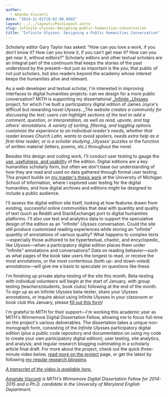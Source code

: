 ```yaml
---
author:
  - Amanda Visconti
date: "2014-12-01T18:02:00.000Z"
layout: ../../layouts/PostLayout.astro
slug: infinite-ulysses-designing-public-humanities-conversation
title: "Infinite Ulysses: Designing a Public Humanities Conversation"
---
```


Scholarly editor Gary Taylor has asked: “How can you love a work, if you don’t know it? How can you know it, if you can’t get near it? How can you get near it, without editors?” Scholarly editors and other textual scholars are an integral part of the continuum that keeps the stories of the past understood by the present—but just as important is the _you_, that public of not just scholars, but also readers beyond the academy whose interest keeps the humanities alive and relevant.

As a web developer and textual scholar, I'm interested in improving interfaces to digital humanities projects: can we design for a more public conversation? MITH is supporting my dissertational [\_Infinite \_Ulysses](http://dr.amandavisconti.com/) project, for which I've built a participatory digital edition of James Joyce's difficult but rewarding novel _Ulysses. \_The website creates a community for discussing the text; users can highlight sections of the text to add a comment, question, or interpretation, as well as read, upvote, and tag others' annotations. A variety of sorting, filtering, and toggling options customize the experience to an individual reader's needs, whether that reader knows Church Latin, wants to avoid spoilers, needs extra help as a first-time reader, or is a scholar studying \_Ulysses_' puzzles or the function of written material (letters, poems, etc.) throughout the novel.

Besides this design and coding work, I'll conduct user testing to gauge the [use, usefulness, and usability](http://literaturegeek.com/2012/11/03/the3us) of the edition. Digital editions are a key humanities scholarly form, but often we don't base our understanding of how they are read and used on data gathered through formal user testing. This project builds on [my master's thesis work](http://deepblue.lib.umich.edu/handle/2027.42/71380) at the University of Michigan School of Information, where I explored user testing for the digital humanities, and how digital archives and editions might be designed to include a public audience.

I'll assess the digital edition site itself, looking at how features drawn from existing, successful online communities that deal with quantity and quality of text (such as Reddit and StackExchange) port to digital humanities platforms. I'll also use test and analytics data to support the speculative design of the edition as an "infinite" _Ulysses_ conversation. Could the site still produce customized reading experiences while storing an "infinite" quantity of annotations of various quality? What happens to complex texts—especially those authored to be hypertextual, chaotic, and encyclopedic, like _Ulysses_—when a participatory digital edition places them under "infinite" annotations and conversations? Data on reading behavior—such as what pages of the book take users the longest to read, or receive the most annotations, or the most contentious (both up- and down-voted) annotations—will give me a basis to speculate on questions like these.

I'm finishing up private alpha-testing of the site this month. Beta-testing with individual volunteers will begin at the start of January, with group testing (teachers/students, book clubs) following at the end of the month. To sign up as an Infinite Ulysses beta-tester, share your Ulysses annotations, or inquire about using Infinite Ulysses in your classroom or book club this January, please [fill out this form](http://goo.gl/qtcy6)!

I'm grateful to MITH for their support—I'm working this academic year as MITH's Winnemore Digital Dissertation Fellow, allowing me to focus full-time on the project's various deliverables. The dissertation takes a unique non-monograph form, consisting of the _Infinite_ Ulysses participatory digital edition (plus a public code repository and documentation on using my code to create your own participatory digital edition); user testing, site analytics, and analysis; and regular research blogging culminating in a scholarly article final draft. For more about the project, check out the quick three-minute video below, [read more on the project](http://dr.amandavisconti.com/) page, or get the latest by following [my regular research blogging](http://dr.amandavisconti.com/).

_[A transcript of the video is available here.](http://web.archive.org/web/20160105160417/http://literaturegeek.com/2014/04/20/dissertation-quick-video/)_

_[Amanda Visconti](http://mith.umd.edu/people/person/amanda-visconti/ "Amanda Visconti") is MITH's Winnemore Digital Dissertation Fellow for 2014-2015 and a Ph.D. candidate in the University of Maryland English Department._
